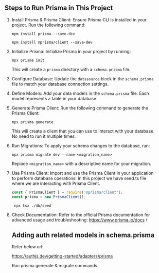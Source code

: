 ## Steps to Run Prisma in This Project

1. Install Prisma & Prisma Client:
   Ensure Prisma CLI is installed in your project. Run the following command:

   ```
   npm install prisma --save-dev
   ```

   ```
   npm install @prisma/client --save-dev
   ```

2. Initialize Prisma:
   Initialize Prisma in your project by running:

   ```
   npx prisma init
   ```

   This will create a `prisma` directory with a `schema.prisma` file.

3. Configure Database:
   Update the `datasource` block in the `schema.prisma` file to match your database connection settings.

4. Define Models:
   Add your data models in the `schema.prisma` file. Each model represents a table in your database.

5. Generate Prisma Client:
   Run the following command to generate the Prisma Client:

   ```
   npx prisma generate
   ```

   This will create a client that you can use to interact with your database. No need to run it multiple times.

6. Run Migrations:
   To apply your schema changes to the database, run:

   ```
   npx prisma migrate dev --name <migration_name>
   ```

   Replace `<migration_name>` with a descriptive name for your migration.

7. Use Prisma Client:
   Import and use the Prisma Client in your application to perform database operations:
   In this project we have seed.ts file where we are interacting with Prisma Client.

   ```javascript
   const { PrismaClient } = require('@prisma/client');
   const prisma = new PrismaClient();
   ```

   ```
    npx tsx ./db/seed
   ```

8. Check Documentation:
   Refer to the official Prisma documentation for advanced usage and troubleshooting: https://www.prisma.io/docs
   /

   ## Adding auth related models in schema.prisma

   Refer below url:

   https://authjs.dev/getting-started/adapters/prisma

   Run prisma generate & migrate commands
